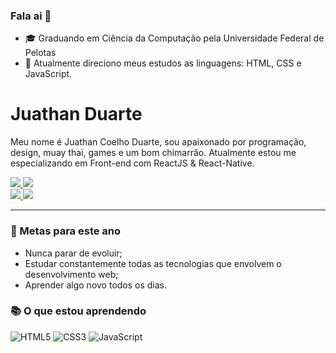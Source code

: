 ### Fala ai 👋
- 🎓 Graduando em Ciência da Computação pela Universidade Federal de Pelotas
- 🎯 Atualmente direciono meus estudos as linguagens: HTML, CSS e JavaScript.
# Juathan Duarte
Meu nome é Juathan Coelho Duarte, sou apaixonado por programação, design, muay thai, games e um bom chimarrão.
Atualmente estou me especializando em Front-end com ReactJS & React-Native.

<a href="https://www.linkedin.com/in/juathanduarte/">
 <img src="https://img.shields.io/badge/-Linkedin-blue?style=flat-square&logo=Linkedin&logoColor=white" />
</a>

<a href="mailto:juathan.cduarte@inf.ufpel.edu.br">
 <img src="https://img.shields.io/badge/-Email-c14438?style=flat-square&logo=Gmail&logoColor=white" />
</a><br>

<a href="https://twitter.com/juatss">
 <img src="https://img.shields.io/twitter/url?style=social&url=https%3A%2F%2Ftwitter.com%2Fjuatss" />
</a>

<a href="https://www.instagram.com/juatss/">
 <img src = "https://img.shields.io/badge/instagram-%23E4405F.svg?&style=for-the-badge&logo=instagram&logoColor=white">
</a>

--- 

### 🎯 Metas para este ano
- Nunca parar de evoluir;
- Estudar constantemente todas as tecnologias que envolvem o desenvolvimento web;
- Aprender algo novo todos os dias.

### 📚 O que estou aprendendo
![HTML5](https://img.shields.io/badge/-HTML5-E34F26?style=flat-square&logo=html5&logoColor=white)
![CSS3](https://img.shields.io/badge/-CSS3-1572B6?style=flat-square&logo=css3)
![JavaScript](https://img.shields.io/badge/-JavaScript-black?style=flat-square&logo=javascript)
